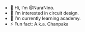 - 👋 Hi, I’m @NuraNino.
- 👀 I’m interested in circuit design.
- 🌱 I’m currently learning academy.
- ⚡ Fun fact: A.k.a. Chanpaka


